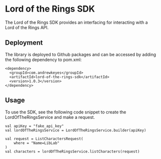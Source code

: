 # Lord of the Rings SDK
The Lord of the Rings SDK provides an interfacing for interacting with a Lord of the Rings API. 

## Deployment
The library is deployed to Github packages and can be accessed by adding the following dependency to pom.xml:
```
<dependency>
  <groupId>com.andrewkeyes</groupId>
  <artifactId>lord-of-the-rings-sdk</artifactId>
  <version>1.0.3</version>
</dependency>
```

## Usage
To use the SDK, see the following code snippet to create the LordOfTheRingsService and make a request.
```
val apiKey = "fake_api_key"
val lordOfTheRingsService = LordOfTheRingsService.builder(apiKey)

val request = ListCharactersRequest(
    where = "Name=LibLab"
)
val characters = lordOfTheRingsService.listCharacters(request)
```